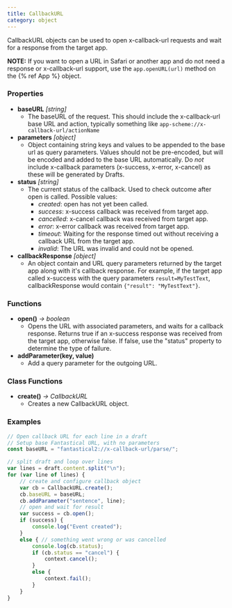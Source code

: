 ```yaml
---
title: CallbackURL
category: object
---
```


CallbackURL objects can be used to open x-callback-url requests and wait for a response from the target app.

**NOTE:** If you want to open a URL in Safari or another app and do not need a response or x-callback-url support, use the `app.openURL(url)` method on the {% ref App %} object.

### Properties

- **baseURL** *[string]*
  - The baseURL of the request.  This should include the x-callback-url base URL and action, typically something like `app-scheme://x-callback-url/actionName`
- **parameters** *[object]*
  - Object containing string keys and values to be appended to the base url as query parameters. Values should not be pre-encoded, but will be encoded and added to the base URL automatically. Do *not* include x-callback parameters (x-success, x-error, x-cancel) as these will be generated by Drafts.
- **status** *[string]*
  - The current status of the callback. Used to check outcome after open is called. Possible values:
    - *created*: open has not yet been called.
    - *success*: x-success callback was received from target app.
    - *cancelled*: x-cancel callback was received from target app.
    - *error*: x-error callback was received from target app.
    - *timeout*: Waiting for the response timed out without receiving a callback URL from the target app.
    - *invalid*: The URL was invalid and could not be opened.
- **callbackResponse** *[object]*
  - An object contain and URL query parameters returned by the target app along with it's callback response. For example, if the target app called x-success with the query parameters `result=MyTestText`, callbackResponse would contain `{"result": "MyTestText"}`.

### Functions

- **open()** *-> boolean*
  - Opens the URL with associated parameters, and waits for a callback response. Returns true if an x-success response was received from the target app, otherwise false. If false, use the "status" property to determine the type of failure.
- **addParameter(key, value)**
  - Add a query parameter for the outgoing URL.

### Class Functions

- **create()** *-> CallbackURL*
  - Creates a new CallbackURL object.

### Examples

```javascript
// Open callback URL for each line in a draft
// Setup base Fantastical URL, with no parameters
const baseURL = "fantastical2://x-callback-url/parse/";

// split draft and loop over lines
var lines = draft.content.split("\n");
for (var line of lines) {
	// create and configure callback object
	var cb = CallbackURL.create();
	cb.baseURL = baseURL;
	cb.addParameter("sentence", line);
	// open and wait for result
	var success = cb.open();
	if (success) {
		console.log("Event created");
	}
	else { // something went wrong or was cancelled
	  	console.log(cb.status);
	  	if (cb.status == "cancel") {
			context.cancel();
		}
		else {
			context.fail();
		}
	}
}
```
